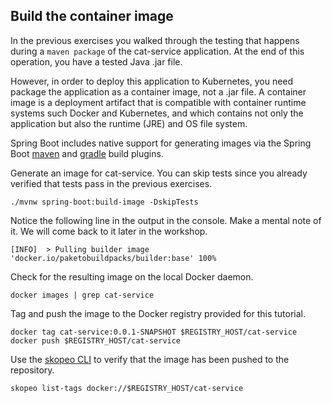 ## Build the container image

In the previous exercises you walked through the testing that happens during a `maven package` of the cat-service application.
At the end of this operation, you have a tested Java .jar file.

However, in order to deploy this application to Kubernetes, you need package the application as a container image, not a .jar file.
A container image is a deployment artifact that is compatible with container runtime systems such Docker and Kubernetes, and which contains not only the application but also the runtime (JRE) and OS file system.

Spring Boot includes native support for generating images via the Spring Boot [maven](https://docs.spring.io/spring-boot/docs/current/maven-plugin/reference/htmlsingle/#build-image) and [gradle](https://docs.spring.io/spring-boot/docs/current/gradle-plugin/reference/htmlsingle/#build-image) build plugins.

Generate an image for cat-service.
You can skip tests since you already verified that tests pass in the previous exercises.
```execute-1
./mvnw spring-boot:build-image -DskipTests
```

Notice the following line in the  output in the console.
Make a mental note of it.
We will come back to it later in the workshop.
```
[INFO]  > Pulling builder image 'docker.io/paketobuildpacks/builder:base' 100%
```

Check for the resulting image on the local Docker daemon.
```execute-1
docker images | grep cat-service
```

Tag and push the image to the Docker registry provided for this tutorial.
```execute-1
docker tag cat-service:0.0.1-SNAPSHOT $REGISTRY_HOST/cat-service
docker push $REGISTRY_HOST/cat-service
```

Use the [skopeo CLI](https://github.com/containers/skopeo) to verify that the image has been pushed to the repository.
```execute-1
skopeo list-tags docker://$REGISTRY_HOST/cat-service
```